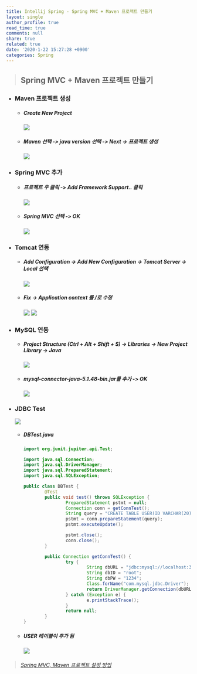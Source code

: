 ```yaml
---
title: Intellij Spring - Spring MVC + Maven 프로젝트 만들기
layout: single
author_profile: true
read_time: true
comments: null
share: true
related: true
date: '2020-1-22 15:27:28 +0900'
categories: Spring
---
```


> ## Spring MVC + Maven 프로젝트 만들기


* ### Maven 프로젝트 생성
	* ##### Create New Project
		![](/assets/img/spring/create_project1.png)
	* ##### Maven 선택 -> java version 선택 -> Next -> 프로젝트 생성
		![](/assets/img/spring/create_project2.png)
* ### Spring MVC 추가		
	* ##### 프로젝트 우 클릭 -> Add Framework Support.. 클릭
		![](/assets/img/spring/create_project3.png)
	* ##### Spring MVC 선택 -> OK
		![](/assets/img/spring/create_project4.png)
* ### Tomcat 연동
	* ##### Add Configuration -> Add New Configuration -> Tomcat Server -> Local 선택
		![](/assets/img/spring/create_project5.png)
	* ##### Fix -> Application context 를 /로 수정
		![](/assets/img/spring/create_project6.png)
		![](/assets/img/spring/create_project7.png)
* ### MySQL 연동		
	* ##### Project Structure (Ctrl + Alt + Shift + S) -> Libraries -> New Project Library -> Java
		![](/assets/img/spring/create_project8.png)
	* ##### mysql-connector-java-5.1.48-bin.jar를 추가 -> OK
		![](/assets/img/spring/create_project9.png)
	
* ### JDBC Test
	![](/assets/img/spring/create_project11.png)
	* ##### DBTest.java
		```java
		import org.junit.jupiter.api.Test;

		import java.sql.Connection;
		import java.sql.DriverManager;
		import java.sql.PreparedStatement;
		import java.sql.SQLException;

		public class DBTest {
				@Test
				public void test() throws SQLException {
						PreparedStatement pstmt = null;
						Connection conn = getConnTest();
						String query = "CREATE TABLE USER(ID VARCHAR(20) PRIMARY KEY, PW VARCHAR(2))";
						pstmt = conn.prepareStatement(query);
						pstmt.executeUpdate();

						pstmt.close();
						conn.close();
				}

				public Connection getConnTest() {
						try {
								String dbURL = "jdbc:mysql://localhost:3306/SPRING";
								String dbID = "root";
								String dbPW = "1234";
								Class.forName("com.mysql.jdbc.Driver");
								return DriverManager.getConnection(dbURL, dbID, dbPW);
						} catch (Exception e) {
								e.printStackTrace();
						}
						return null;
				}
		}
		```
	* ##### USER 테이블이 추가 됨
		![](/assets/img/spring/create_project12.png)

			

> ###### [Spring MVC, Maven 프로젝트 설정 방법]



[Spring MVC, Maven 프로젝트 설정 방법]: https://whitepaek.tistory.com/41